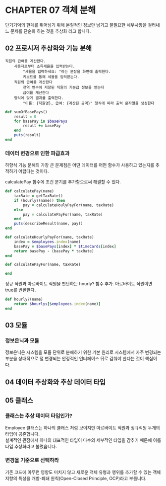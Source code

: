 # CHAPTER 07 객체 분해

단기기억의 한계를 뛰어넘기 위해 본질적인 정보만 남기고 불필요한 세부사항을 걸러내느 문제를 단순화 하는 것을 추상화 라고 합니다.

## 02 프로시저 추상화와 기능 분해

```
직원의 급여를 계산한다.
    사용자로부터 소득세율을 입력받는다.
        "세율을 입력하세요: "라는 문장을 화면에 출력한다.
        키보드를 통해 세율을 입력받는다.
    직원의 급여를 계산한다
        전역 변수에 저장된 직원의 기본급 정보를 얻는다
        급여를 계산한다
    양식에 맞게 결과를 출력한다.
        "이름: {직원명}, 급여: {계산된 금액}" 형식에 따라 출력 문자열을 생성한다
```

```ruby
def sumOfBasePays()
    result = 0
    for basePay in $basePays
        result += basePay
    end
    puts(result)
end
```

### 데이터 변경으로 인한 파급효과

하향식 기능 분해의 가장 큰 문제점은 어떤 데이터를 어떤 함수가 사용하고 있는지를 추적하기 어렵다는 것이다.


calculatePay 함수에 조건 분기를 추가함으로써 해결할 수 있다.

```ruby
def calculatePay(name)
    taxRate = getTaxRate()
    if (hourly?(name)) then
        pay = calculateHoulyPayFor(name, taxRate)
    else
        pay = calculatePayFor(name, taxRate)
    end
    puts(describeResult(name, pay))
end
```

```ruby
def calculateHourlyPayFor(name, taxRate)
    index = $employees.index(name)
    basePay = $basePays[index] * $timeCards[index]
    return basePay - (basePay * taxRate)
end

def calculatePayFor(name, taxRate)

end
```

정규 직원과 아르바이트 직원을 판단하는 hourly? 함수 추가. 아르바이트 직원이면 true를 반환한다.
```ruby
def hourly?(name)
    return $hourlys[$employees.index(name)]
end
```

## 03 모듈

### 정보은닉과 모듈

정보은닉은 시스템을 모듈 단위로 분해하기 위한 기본 원리로 시스템에서 자주 변경되는 부분을 상대적으로 덜 변경되는 안정적인 인터페이스 뒤로 감춰야 한다는 것이 핵심이다.


## 04 데이터 추상화와 추상 데이터 타입


## 05 클래스

### 클래스는 추상 데이터 타입인가?
Employee 클래스는 하나의 클래스 처럼 보이지만 아르바이트 직원과 정규직원 두개의 타입이 공존합니다.  
설계적인 관점에서 하나의 대표적인 타입이 다수의 세부적인 타입을 감추기 때문에 이를 타입 추상화라고 불렀습니다.

### 변경을 기준으로 선택하라
기존 코드에 아무런 영향도 미치지 않고 새로운 객체 유형과 행위를 추가할 수 있는 객체지향의 특성을 개방-폐쇄 원칙(Open-Closed Principle, OCP)라고 부릅니다.

